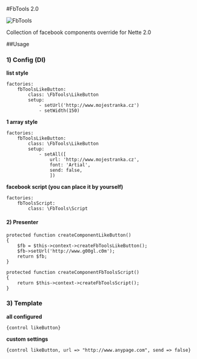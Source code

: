#FbTools 2.0

![FbTools](https://raw.github.com/f3l1x/nette-plugins/master/FbToolsNS/logo.png)

Collection of facebook components override for Nette 2.0

##Usage

### 1) Config (DI)


**list style**

	factories:
		fbToolsLikeButton:
			class: \FbTools\LikeButton
			setup:
				- setUrl('http://www.mojestranka.cz')
				- setWidth(150)
		
**1 array style**

	factories:
		fbToolsLikeButton:
			class: \FbTools\LikeButton
			setup:
				- setAll([
					url: 'http://www.mojestranka.cz',
					font: 'Artial',
					send: false,
					])	
		
**facebook script (you can place it by yourself)**

	factories:
		fbToolsScript:
			class: \FbTools\Script

#### 2) Presenter

	protected function createComponentLikeButton()
	{
		$fb = $this->context->createFbToolsLikeButton();
		$fb->setUrl('http://www.g00gl.c0m');
		return $fb;
	}

	protected function createComponentFbToolsScript()
	{
		return $this->context->createFbToolsScript();
	}

### 3) Template

**all configured**

	{control likeButton}
	
**custom settings**

	{control likeButton, url => "http://www.anypage.com", send => false}